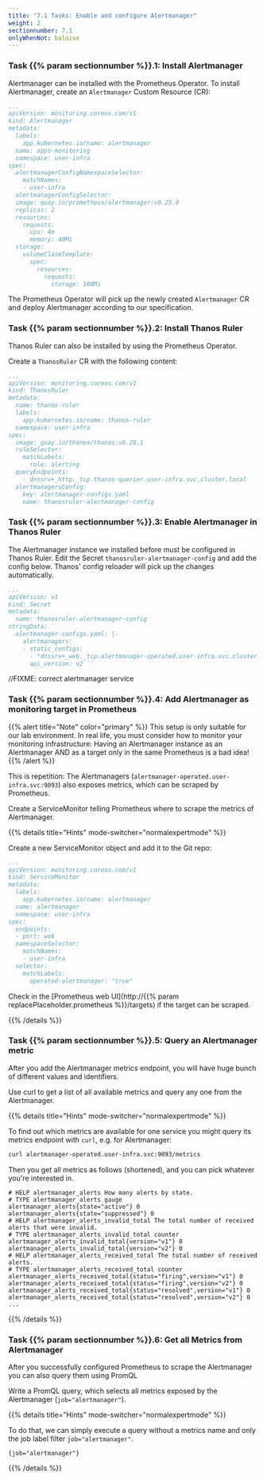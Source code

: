 ```yaml
---
title: "7.1 Tasks: Enable and configure Alertmanager"
weight: 2
sectionnumber: 7.1
onlyWhenNot: baloise
---
```


### Task {{% param sectionnumber %}}.1: Install Alertmanager

Alertmanager can be installed with the Prometheus Operator. To install Alertmanager, create an `Alertmanager` Custom Resource (CR):

```yaml
...
apiVersion: monitoring.coreos.com/v1
kind: Alertmanager
metadata:
  labels:
    app.kubernetes.io/name: alertmanager
  name: apps-monitoring
  namespace: user-infra
spec:
  alertmanagerConfigNamespaceSelector:
    matchNames:
    - user-infra
  alertmanagerConfigSelector:
  image: quay.io/prometheus/alertmanager:v0.25.0
  replicas: 2
  resources:
    requests:
      cpu: 4m
      memory: 40Mi
  storage:
    volumeClaimTemplate:
      spec:
        resources:
          requests:
            storage: 100Mi
```

The Prometheus Operator will pick up the newly created `Alertmanager` CR and deploy Alertmanager according to our specification.

### Task {{% param sectionnumber %}}.2: Install Thanos Ruler

Thanos Ruler can also be installed by using the Prometheus Operator.

Create a `ThanosRuler` CR with the following content:

```yaml
...
apiVersion: monitoring.coreos.com/v1
kind: ThanosRuler
metadata:
  name: thanos-ruler
  labels:
    app.kubernetes.io/name: thanos-ruler
  namespace: user-infra
spec:
  image: quay.io/thanos/thanos:v0.28.1
  ruleSelector:
    matchLabels:
      role: alerting
  queryEndpoints:
    - dnssrv+_http._tcp.thanos-querier.user-infra.svc.cluster.local
  alertmanagersConfig:
    key: alertmanager-configs.yaml
    name: thanosruler-alertmanager-config
```

### Task {{% param sectionnumber %}}.3: Enable Alertmanager in Thanos Ruler

The Alertmanager instance we installed before must be configured in Thanos Ruler. Edit the Secret `thanosruler-alertmanager-config` and add the config below. Thanos' config reloader will pick up the changes automatically.

```yaml
...
apiVersion: v1
kind: Secret
metadata:
  name: thanosruler-alertmanager-config
stringData:
  alertmanager-configs.yaml: |-
    alertmanagers:
    - static_configs:
      - "dnssrv+_web._tcp.alertmanager-operated.user-infra.svc.cluster.local"
      api_version: v2```
```
//FIXME: correct alertmanager service

### Task {{% param sectionnumber %}}.4: Add Alertmanager as monitoring target in Prometheus

{{% alert title="Note" color="primary" %}}
This setup is only suitable for our lab environment. In real life, you must consider how to monitor your monitoring infrastructure:
Having an Alertmanager instance as an Alertmanager AND as a target only in the same Prometheus is a bad idea!
{{% /alert %}}

This is repetition: The Alertmanagers (`alertmanager-operated.user-infra.svc:9093`) also exposes metrics, which can be scraped by Prometheus.

Create a ServiceMonitor telling Prometheus where to scrape the metrics of Alertmanager.

{{% details title="Hints" mode-switcher="normalexpertmode" %}}

Create a new ServiceMonitor object and add it to the Git repo:

```yaml
...
apiVersion: monitoring.coreos.com/v1
kind: ServiceMonitor
metadata:
  labels:
    app.kubernetes.io/name: alertmanager
  name: alertmanager
  namespace: user-infra
spec:
  endpoints:
  - port: web
  namespaceSelector:
    matchNames:
    - user-infra
  selector:
    matchLabels:
      operated-alertmanager: "true"
```

Check in the [Prometheus web UI](http://{{% param replacePlaceholder.prometheus %}}/targets) if the target can be scraped.

{{% /details %}}

### Task {{% param sectionnumber %}}.5: Query an Alertmanager metric

After you add the Alertmanager metrics endpoint, you will have huge bunch of different values and identifiers.

Use curl to get a list of all available metrics and query any one from the Alertmanager.

{{% details title="Hints" mode-switcher="normalexpertmode" %}}

To find out which metrics are available for one service you might query its metrics endpoint with `curl`, e.g. for Alertmanager:

```bash
curl alertmanager-operated.user-infra.svc:9093/metrics
```

Then you get all metrics as follows (shortened), and you can pick whatever you're interested in.

```promql
# HELP alertmanager_alerts How many alerts by state.
# TYPE alertmanager_alerts gauge
alertmanager_alerts{state="active"} 0
alertmanager_alerts{state="suppressed"} 0
# HELP alertmanager_alerts_invalid_total The total number of received alerts that were invalid.
# TYPE alertmanager_alerts_invalid_total counter
alertmanager_alerts_invalid_total{version="v1"} 0
alertmanager_alerts_invalid_total{version="v2"} 0
# HELP alertmanager_alerts_received_total The total number of received alerts.
# TYPE alertmanager_alerts_received_total counter
alertmanager_alerts_received_total{status="firing",version="v1"} 0
alertmanager_alerts_received_total{status="firing",version="v2"} 0
alertmanager_alerts_received_total{status="resolved",version="v1"} 0
alertmanager_alerts_received_total{status="resolved",version="v2"} 0
...
```

{{% /details %}}

### Task {{% param sectionnumber %}}.6: Get all Metrics from Alertmanager

After you successfully configured Prometheus to scrape the Alertmanager you can also query them using PromQL

Write a PromQL query, which selects all metrics exposed by the Alertmanager (`job="alertmanager"`).

{{% details title="Hints" mode-switcher="normalexpertmode" %}}

To do that, we can simply execute a query without a metrics name and only the job label filter `job="alertmanager"`.

```promql
{job="alertmanager"}
```

{{% /details %}}

